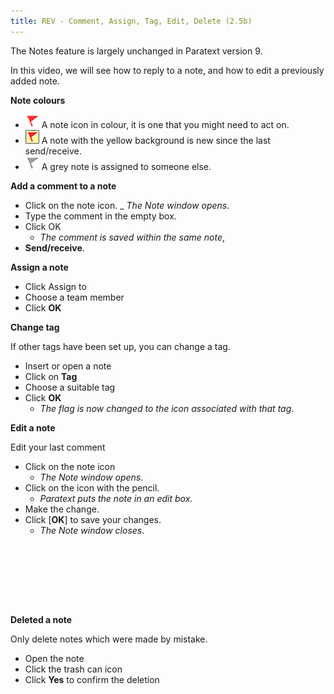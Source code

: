```yaml
---
title: REV - Comment, Assign, Tag, Edit, Delete (2.5b)
---
```

The Notes feature is largely unchanged in Paratext version 9.

In this video, we will see how to reply to a note, and how to edit a previously added note.

**Note colours**

- ![](../media/af2265719adde77e6c37fe29d53837a0.png) A note icon in colour, it is one that you might need to act on.
- ![](../media/d75a709de0625acdd2d5606b881713c7.jpeg) 
A note with the yellow background is new since the last send/receive.
- ![](../media/52011900797d9603380805140bdf824b.png) A grey note is assigned to someone else.

**Add a comment to a note**

-  Click on the note icon.
    _  *The Note window opens*.
-  Type the comment in the empty box.
-  Click OK
    -  *The comment is saved within the same note*,
-  **Send/receive**.

**Assign a note**

-  Click Assign to
-  Choose a team member
-  Click **OK**

**Change tag**

If other tags have been set up, you can change a tag.

-  Insert or open a note
-  Click on **Tag**
-  Choose a suitable tag
-  Click **OK**
    -  *The flag is now changed to the icon associated with that tag*.

**Edit a note**

Edit your last comment

-  Click on the note icon
    -  *The Note window opens*.
-  Click on the icon with the pencil.
    -  *Paratext puts the note in an edit box*.
-  Make the change.
-  Click [**OK**] to save your changes.
    -  *The Note window closes*.

 
-----

 
-----


**Deleted a note**

Only delete notes which were made by mistake.

-  Open the note
-  Click the trash can icon
-  Click **Yes** to confirm the deletion
